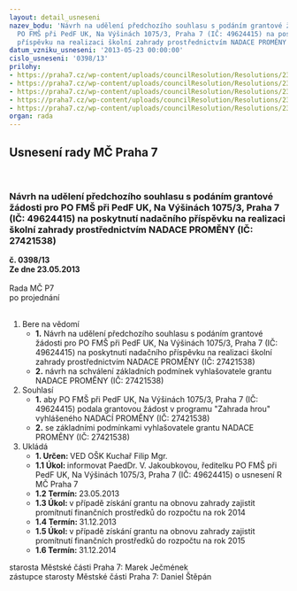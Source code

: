```yaml
---
layout: detail_usneseni
nazev_bodu: 'Návrh na udělení předchozího souhlasu s podáním grantové žádosti pro
  PO FMŠ při PedF UK, Na Výšinách 1075/3, Praha 7 (IČ: 49624415) na poskytnutí nadačního
  příspěvku na realizaci školní zahrady prostřednictvím NADACE PROMĚNY (IČ: 27421538)'
datum_vzniku_usneseni: '2013-05-23 00:00:00'
cislo_usneseni: '0398/13'
prilohy:
- https://praha7.cz/wp-content/uploads/councilResolution/Resolutions/23983/26-13-pim0001.jpg
- https://praha7.cz/wp-content/uploads/councilResolution/Resolutions/23983/26-13-cce15052013_00000.pdf
- https://praha7.cz/wp-content/uploads/councilResolution/Resolutions/23983/26-13-doc_5549.pdf
- https://praha7.cz/wp-content/uploads/councilResolution/Resolutions/23983/26-13-podm%c3%adnky_grantov%c3%a9_v%c3%bdzvy.pdf
- https://praha7.cz/wp-content/uploads/councilResolution/Resolutions/23983/26-13-v%c3%bdpis_z_or_nadace_prom%c4%9bny.doc
organ: rada
---
```

<div id="ucUsn_pList" class="usn">
	<span><h2>Usnesení rady MČ Praha 7 </h2>
<br></span><div class="standBody">
<span><h3>Návrh na udělení předchozího souhlasu s podáním grantové žádosti pro PO FMŠ při PedF UK, Na Výšinách 1075/3, Praha 7 (IČ: 49624415) na poskytnutí nadačního příspěvku na realizaci školní zahrady prostřednictvím NADACE PROMĚNY (IČ: 27421538)</h3></span><div class="center">
		<strong>č. 0398/13</strong><br>
	</div>
<div class="center">
		<strong>Ze dne 23.05.2013</strong><br><br>
	</div>Rada MČ P7<br> po projednání<br><br><ol>
<li>Bere na vědomí<ul>
<li>
<strong>1.</strong> Návrh na udělení předchozího souhlasu s podáním grantové žádosti pro PO FMŠ při PedF UK, Na Výšinách 1075/3, Praha 7 (IČ: 49624415) na poskytnutí nadačního příspěvku na realizaci školní zahrady prostřednictvím NADACE PROMĚNY (IČ: 27421538)</li>
<li>
<strong>2.</strong> návrh na schválení základních podmínek vyhlašovatele grantu NADACE PROMĚNY (IČ: 27421538) </li>
</ul>
</li>
<li>Souhlasí<ul>
<li>
<strong>1.</strong> aby PO FMŠ při PedF UK, Na Výšinách 1075/3, Praha 7 (IČ: 49624415) podala grantovou žádost v programu "Zahrada hrou" vyhlášeného NADACÍ PROMĚNY (IČ: 27421538) </li>
<li>
<strong>2.</strong> se základními podmínkami vyhlašovatele grantu NADACE PROMĚNY (IČ: 27421538)</li>
</ul>
</li>
<li>Ukládá<ul>
<li>
<strong>1. Určen: </strong>VED OŠK Kuchař Filip Mgr.</li>
<li>
<strong>1.1 Úkol: </strong>informovat PaedDr. V. Jakoubkovou, ředitelku PO FMŠ při PedF UK, Na Výšinách 1075/3, Praha 7 (IČ: 49624415) o usnesení R MČ Praha 7</li>
<li>
<strong>1.2 Termín: </strong>23.05.2013</li>
<li>
<strong>1.3 Úkol: </strong>v případě získání grantu na obnovu zahrady zajistit promítnutí finančních prostředků do rozpočtu na rok 2014</li>
<li>
<strong>1.4 Termín: </strong>31.12.2013</li>
<li>
<strong>1.5 Úkol: </strong>v případě získání grantu na obnovu zahrady zajistit promítnutí finančních prostředků do rozpočtu na rok 2015</li>
<li>
<strong>1.6 Termín: </strong>31.12.2014</li>
</ul>
</li>
</ol>starosta Městské části Praha 7: Marek Ječmének<br>zástupce starosty Městské části Praha 7: Daniel Štěpán 
</div>
</div>